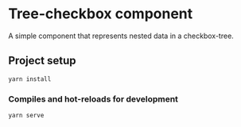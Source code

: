 # Tree-checkbox component

A simple component that represents nested data in a checkbox-tree.

## Project setup

```
yarn install
```

### Compiles and hot-reloads for development

```
yarn serve
```
